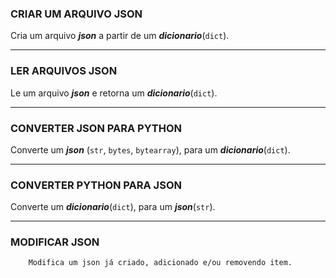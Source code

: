 ### CRIAR UM ARQUIVO JSON
Cria um arquivo ***json*** a partir de um ***dicionario***(`dict`).
___
### LER ARQUIVOS JSON
Le um arquivo ***json*** e retorna um ***dicionario***(`dict`).
___
### CONVERTER JSON PARA PYTHON
Converte um ***json*** (`str`, `bytes`, `bytearray`), para um ***dicionario***(`dict`).
___
### CONVERTER PYTHON PARA JSON
Converte um ***dicionario***(`dict`), para um ***json***(`str`).
___
### MODIFICAR JSON
        Modifica um json já criado, adicionado e/ou removendo item.

